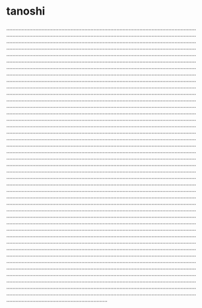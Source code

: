 # tanoshi

..........................................................................................................................................................................................................................................................................................................................................................................................................................................................................................................................................................................................................................................................................................................................................................................................................................................................................................................................................................................................................................................................................................................................................................................................................................................................................................................................................................................................................................................................................................................................................................................................................................................................................................................................................................................................................................................................................................................................................................................................................................................................................................................................................................................................................................................................................................................................................................................................................................................................................................................................................................................................................................................................................................................................................................................................................................................................................................................................................................................................................................................................................................................................................................................................................................................................................................................................................................................................................................................................................................................................................................................................................................................................................................................................................................................................................................................................................................................................................................................................................................................................................................................................................................................................................................................................................................................................................................................................................................................................................................................................................................................................................................................................................................................................................................................................................................................................................................................................................................................................................................................................................................................................................................................................................................................................................................................................................................................................................................................................................................